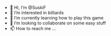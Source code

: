 - 👋 Hi, I’m @SuskiF
- 👀 I’m interested in billiards
- 🌱 I’m currently learning how to play this game
- 💞️ I’m looking to collaborate on some easy stuff
- 📫 How to reach me ...

<!---
SuskiF/SuskiF is a ✨ special ✨ repository because its `README.md` (this file) appears on your GitHub profile.
You can click the Preview link to take a look at your changes.
--->
